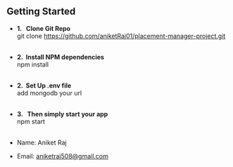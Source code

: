## Getting Started
-  <b> 1. &nbsp; Clone Git Repo  </b>
    <br>git clone https://github.com/aniketRaj01/placement-manager-project.git<br><br>
-  <b> 2.  &nbsp;Install NPM dependencies </b>
   <br>npm install<br><br>
-  <b> 2.  &nbsp;Set Up .env file  </b>
   <br>add mongodb your url<br><br>
-  <b> 3. &nbsp; Then simply start your app </b>
   <br>npm start <br><br>



- Name: Aniket Raj
- Email: aniketraj508@gmail.com

